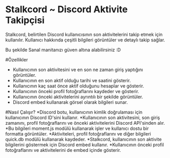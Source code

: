 # Stalkcord ~ Discord Aktivite Takipçisi

Stalkcord, belirtilen Discord kullanıcısının son aktivitelerini takip etmek için kullanılır. Kullanıcı hakkında çeşitli bilgileri görüntüler ve detaylı takip sağlar.

Bu şekilde Sanal manitanızı güven altına alabilirsiniz :D

#Özellikler
- Kullanıcının son aktivitesini ve en son ne zaman giriş yaptığını görüntüler.
- Kullanıcının en son aktif olduğu tarihi ve saatini gösterir.
- Kullanıcının kaç saat önce aktif olduğunu hesaplar ve gösterir.
- Kullanıcının önceki profil fotoğraflarını kaydeder ve gösterir.
- Kullanıcının önceki aktivitelerini ayrıntılı bir şekilde görüntüler.
- Discord embed kullanarak görsel olarak bilgileri sunar.

#Nasıl Çalışır?
*Discord botu, kullanıcının kimlik doğrulaması için kullanıcının Discord ID'sini kullanır.
*Kullanıcının son aktivitesini, son giriş zamanını, profil fotoğraflarını ve önceki aktivitelerini Discord API'sinden alır.
*Bu bilgileri moment.js modülü kullanarak işler ve kullanıcı dostu bir formatta görüntüler.
*Aktiviteleri, profil fotoğraflarını ve diğer bilgileri quick.db modülü kullanarak kaydeder.
*Stalkcord, kullanıcının son aktivite bilgilerini göstermek için Discord embed kullanır.
*Kullanıcının önceki profil fotoğraflarını ve aktivitelerini de embed içinde gösterir.

